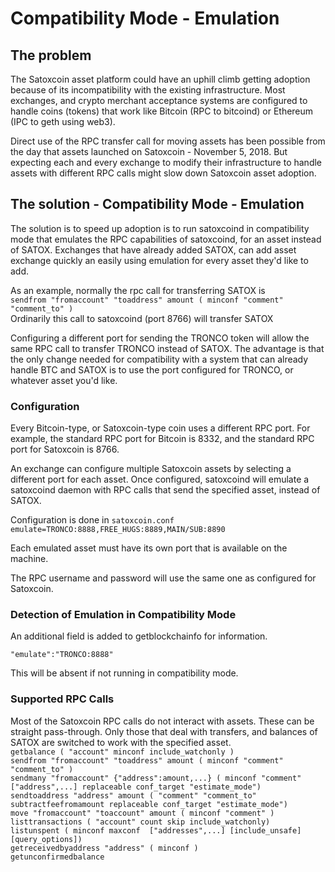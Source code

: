 # Compatibility Mode - Emulation

## The problem
The Satoxcoin asset platform could have an uphill climb getting adoption because of its incompatibility with the existing infrastructure.  Most exchanges, and crypto merchant acceptance systems are configured to handle coins (tokens) that work like Bitcoin (RPC to bitcoind) or Ethereum (IPC to geth using web3).

Direct use of the RPC transfer call for moving assets has been possible from the day that assets launched on Satoxcoin - November 5, 2018.  But expecting each and every exchange to modify their infrastructure to handle assets with different RPC calls might slow down Satoxcoin asset adoption.

## The solution - Compatibility Mode - Emulation
The solution is to speed up adoption is to run satoxcoind in compatibility mode that emulates the RPC capabilities of satoxcoind, for an asset instead of SATOX.  Exchanges that have already added SATOX, can add asset exchange quickly an easily using emulation for every asset they'd like to add.

As an example, normally the rpc call for transferring SATOX is   
```sendfrom "fromaccount" "toaddress" amount ( minconf "comment" "comment_to" )```   
Ordinarily this call to satoxcoind (port 8766) will transfer SATOX

Configuring a different port for sending the TRONCO token will allow the same RPC call to transfer TRONCO instead of SATOX.  The advantage is that the only change needed for compatibility with a system that can already handle BTC and SATOX is to use the port configured for TRONCO, or whatever asset you'd like.

### Configuration
Every Bitcoin-type, or Satoxcoin-type coin uses a different RPC port.  For example, the standard RPC port for Bitcoin is 8332, and the standard RPC port for Satoxcoin is 8766.

An exchange can configure multiple Satoxcoin assets by selecting a different port for each asset.  Once configured, satoxcoind will emulate a satoxcoind daemon with RPC calls that send the specified asset, instead of SATOX.

Configuration is done in ```satoxcoin.conf```  
```emulate=TRONCO:8888,FREE_HUGS:8889,MAIN/SUB:8890```

Each emulated asset must have its own port that is available on the machine.

The RPC username and password will use the same one as configured for Satoxcoin.

### Detection of Emulation in Compatibility Mode
An additional field is added to getblockchainfo for information. 

```"emulate":"TRONCO:8888"```

This will be absent if not running in compatibility mode.

### Supported RPC Calls

Most of the Satoxcoin RPC calls do not interact with assets.  These can be straight pass-through.  Only those that deal with transfers, and balances of SATOX are switched to work with the specified asset.  
```getbalance ( "account" minconf include_watchonly )```  
```sendfrom "fromaccount" "toaddress" amount ( minconf "comment" "comment_to" )```    
```sendmany "fromaccount" {"address":amount,...} ( minconf "comment" ["address",...] replaceable conf_target "estimate_mode")```  
```sendtoaddress "address" amount ( "comment" "comment_to" subtractfeefromamount replaceable conf_target "estimate_mode")```  
```move "fromaccount" "toaccount" amount ( minconf "comment" )```  
```listtransactions ( "account" count skip include_watchonly)```  
```listunspent ( minconf maxconf  ["addresses",...] [include_unsafe] [query_options])```  
```getreceivedbyaddress "address" ( minconf )```  
```getunconfirmedbalance```  


